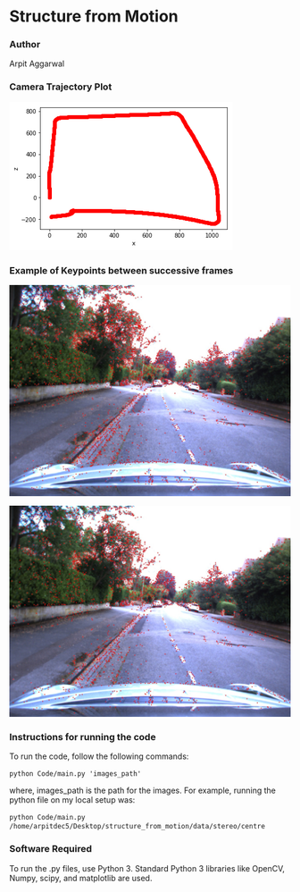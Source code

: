 # Structure from Motion


### Author
Arpit Aggarwal


### Camera Trajectory Plot
![Screenshot](output/final_output.png)


### Example of Keypoints between successive frames
![Screenshot](output/image_output_1.jpg)

![Screenshot](output/image_output_2.jpg)


### Instructions for running the code
To run the code, follow the following commands:

```
python Code/main.py 'images_path'
```
where, images_path is the path for the images. For example, running the python file on my local setup was:

```
python Code/main.py /home/arpitdec5/Desktop/structure_from_motion/data/stereo/centre
```


### Software Required
To run the .py files, use Python 3. Standard Python 3 libraries like OpenCV, Numpy, scipy, and matplotlib are used.
